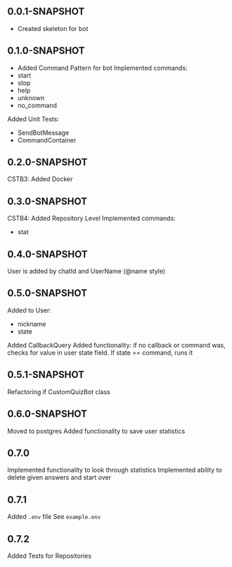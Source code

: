 ## 0.0.1-SNAPSHOT
* Created skeleton for bot

## 0.1.0-SNAPSHOT
* Added Command Pattern for bot
Implemented commands:
* start
* stop
* help
* unknown
* no_command

Added Unit Tests:
* SendBotMessage
* CommandContainer

## 0.2.0-SNAPSHOT
CSTB3: Added Docker

## 0.3.0-SNAPSHOT
CSTB4: Added Repository Level
Implemented commands:
* stat

## 0.4.0-SNAPSHOT
User is added by chatId and UserName (@name style)

## 0.5.0-SNAPSHOT
Added to User:
* nickname
* state

Added CallbackQuery
Added functionality: if no callback or command was, checks for value in user state field. If state == command, runs it

## 0.5.1-SNAPSHOT
Refactoring if CustomQuizBot class

## 0.6.0-SNAPSHOT
Moved to postgres
Added functionality to save user statistics

## 0.7.0
Implemented functionality to look through statistics
Implemented ability to delete given answers and start over 

## 0.7.1
Added ```.env``` file
See ```example.env```

## 0.7.2
Added Tests for Repositories
